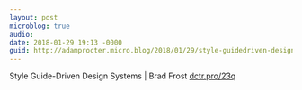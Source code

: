 ```yaml
---
layout: post
microblog: true
audio: 
date: 2018-01-29 19:13 -0000
guid: http://adamprocter.micro.blog/2018/01/29/style-guidedriven-design.html
---
```

Style Guide-Driven Design Systems | Brad Frost [dctr.pro/23q](http://dctr.pro/23q)
